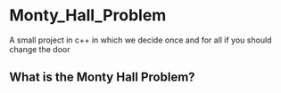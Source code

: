 # Monty_Hall_Problem
A small project in c++ in which we decide once and for all if you should change the door

## What is the Monty Hall Problem?

